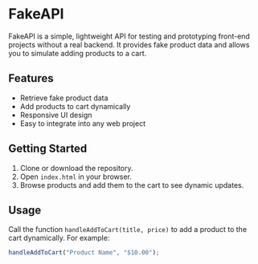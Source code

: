 # FakeAPI

FakeAPI is a simple, lightweight API for testing and prototyping front-end projects without a real backend. It provides fake product data and allows you to simulate adding products to a cart.

## Features

- Retrieve fake product data
- Add products to cart dynamically
- Responsive UI design
- Easy to integrate into any web project

## Getting Started

1. Clone or download the repository.
2. Open `index.html` in your browser.
3. Browse products and add them to the cart to see dynamic updates.

## Usage

Call the function `handleAddToCart(title, price)` to add a product to the cart dynamically. For example:

```js
handleAddToCart("Product Name", "$10.00");
